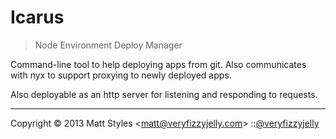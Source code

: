 # Icarus

> Node Environment Deploy Manager

Command-line tool to help deploying apps from git.  Also communicates
with nyx to support proxying to newly deployed apps.

Also deployable as an http server for listening and responding to requests.

---
Copyright © 2013 Matt Styles &lt;matt@veryfizzyjelly.com&gt; ::[@veryfizzyjelly](https://twitter.com/veryfizzyjelly)